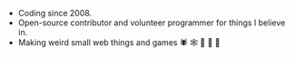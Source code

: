 - Coding since 2008.
- Open-source contributor and volunteer programmer for things I believe in.
- Making weird small web things and games 🕷 :spider_web: 👾 🎿 🍕
 
